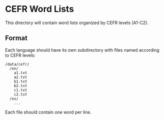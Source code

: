 # CEFR Word Lists

This directory will contain word lists organized by CEFR levels (A1-C2).

## Format

Each language should have its own subdirectory with files named according to CEFR levels:

```
/data/cefr/
  /en/
    a1.txt
    a2.txt
    b1.txt
    b2.txt
    c1.txt
    c2.txt
  /es/
    ...
```

Each file should contain one word per line.
